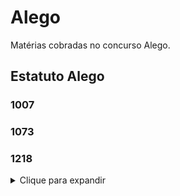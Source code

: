 # Alego

Matérias cobradas no concurso Alego.

## Estatuto Alego
### 1007
### 1073
### 1218

<details>

<summary>Clique para expandir</summary>

# ALEGO até a página 10 do PDF, onde termina a parte do Presidente da Casa:

# **Título I - Das Disposições Preliminares**

## Sede e Funcionamento:

## A Assembleia Legislativa funciona no Palácio Maguito Vilela, na Capital do Estado.    


Em casos excepcionais, pode se reunir em outro local, por decisão da Mesa e aprovação da maioria dos Deputados.    
 
> ## **Posse dos Deputados:**
 
Para tomar posse, o Deputado deve apresentar diploma da Justiça Eleitoral, declaração de bens e nome parlamentar à Mesa.    
A posse ocorre em sessão preparatória no dia 1º de fevereiro do primeiro ano da legislatura.    
O Deputado deve prestar compromisso, e o prazo para posse é de 60 dias, prorrogável por igual período.    

> ## **Eleição da Mesa Diretora:**
 
A eleição da Mesa (Presidente, Vice-Presidentes e Secretários) ocorre na 1ª Sessão Legislativa, no dia 1º de fevereiro, e na 2ª Sessão Legislativa, no dia 30 de outubro.    
A votação é nominal, exigindo maioria absoluta dos Deputados.    
Há regras para registro de candidaturas, proclamação dos votos e eleição em segundo turno, se necessário.    

> ## **Sessão de Instalação:**

A Assembleia se reúne em sessão ordinária inaugural no dia 15 de fevereiro de cada ano.    
O Governador do Estado comparece para ler sua Mensagem, sendo recebido por uma comissão.    

> # **Título II - Dos Órgãos da Assembleia**

> ## **Mesa Diretora:**
 
Composição: Presidente, 1º e 2º Secretários, e seus respectivos substitutos (Vice-Presidentes e demais Secretários).    
Mandato de 2 anos, com possibilidade de uma reeleição.    
Competências: medidas para regularidade dos trabalhos, segurança, pedidos de informação, relatórios e campanhas educativas.    

> **Presidente:**
~~~
Representa a Assembleia, regula os trabalhos e fiscaliza a ordem.    
Atribuições em relação às sessões: abrir, presidir, suspender, encerrar, manter a ordem, conceder a palavra, etc.    
Atribuições em relação às proposições: distribuir processos, receber ou rejeitar proposições, arquivar, declarar prejudicada, etc.    
Atribuições em relação às Comissões: nomear membros, declarar perda de lugar, convocar reuniões.    
Outras atribuições: justificar ausências de Deputados, dar posse, assinar correspondências oficiais, zelar pelo decoro, promulgar leis (em casos específicos).
~~~
<details>

### 1771

## Atendimento ao público
## Comunicaçao Social
## Direito Administativo
## Direito Constitucional
## História de Goias
## Informatica
## Português 
## Segurança Pública
## Trabalho em equipe
# Plano de Estudo do Regimento Interno da ALEGO

## 1. Divisão do Regimento Interno em Partes para Estudo

<details>

<summary>Clique para expandir</summary>

* **Título I - Disposições Preliminares (Art. 1º ao 8º):**
    * Sede da Assembleia, Posse dos Deputados, Sessões Preparatórias (Posse, Eleição da Mesa, Instalação). [cite: 417, 418, 419, 420, 421, 422, 423, 424, 425, 426, 427, 428, 429, 430, 431, 432, 433, 434, 435]
* **Título II - Órgãos da Assembleia (Art. 9º ao 67):**
    * Mesa Diretora (Composição, Competências, Presidente, Vice-Presidentes, Secretários), Comissões (Disposições Gerais, Permanentes, Temporárias, CPIs, etc.). [cite: 457, 458, 459, 460, 461]
* **Título III e IV - Processo Legislativo e Deliberações (Art. 68 ao 110):**
    * Sessões da Assembleia, Ordem das Sessões, Votações, Debates, Prazos, Questões de Ordem, Atas e Diário. [cite: 492, 493, 494, 495, 496, 497, 498, 499, 500, 501]
* **Título V - Elaboração Legislativa (Art. 111 ao 142):**
    * Proposições, Emendas, Requerimentos, Retirada de Proposições. [cite: 253, 254, 255, 256, 257, 258, 259, 260, 261, 262, 263, 264, 265, 266, 267, 268, 269, 270, 271, 272]
* **Título VI a XII - Disposições Finais (Art. 143 ao 225):**
    * Convocação Extraordinária, Ordem Interna, Remuneração, Processos Especiais, Reforma da Constituição, Secretaria, Deputados, Disposições Gerais e Transitórias. [cite: 350, 351, 352, 353, 354, 355, 356, 357, 358, 359, 360]

</details>

## 2. Breves Resumos entre as Partes

<details>

<summary>Clique para expandir</summary>

* **Título I e II:** O Título I estabelece as bases para o funcionamento da Assembleia, desde a posse dos Deputados até a instalação da legislatura. [cite: 423, 424, 425, 426, 427, 428, 429, 430, 431, 432, 433, 434, 435, 457, 458, 459, 460, 461] O Título II detalha a estrutura interna da Assembleia, com foco na Mesa Diretora e nas Comissões, que são os órgãos que conduzem os trabalhos legislativos. [cite: 457, 458, 459, 460, 461]
* **Título II e III/IV:** O Título II define os "quem" (Mesa e Comissões), enquanto os Títulos III e IV descrevem o "como" (Sessões, Votações, Debates). [cite: 472, 473, 474, 475, 476, 477, 478, 479, 480, 481, 482, 483, 484, 485, 486, 487, 488, 489, 490, 491]
* **Título IV e V:** O Título IV trata das regras gerais das votações e debates, enquanto o Título V aprofunda o processo de elaboração das leis (proposições, emendas, etc.). [cite: 111, 112, 113, 114, 115, 116, 117, 118, 119, 120, 121, 122, 123, 124, 125]
* **Título V e VI a XII:** O Título V foca na criação das normas, e os Títulos VI a XII abordam temas diversos, desde a convocação extraordinária até as regras sobre os Deputados e disposições finais. [cite: 350, 351, 352, 353, 354, 355, 356, 357, 358, 359, 360]

</details>

## 3. Agrupamento de Conteúdos Comuns

<details>

<summary>Clique para expandir</summary>

* **Processo Legislativo:** Títulos III, IV e V tratam do processo legislativo, desde a apresentação de proposições até a votação e elaboração das leis. [cite: 485, 486, 487, 488, 489, 490, 491]
* **Órgãos da Assembleia:** Título II detalha os órgãos (Mesa e Comissões), suas competências e funcionamento. [cite: 457, 458, 459, 460, 461]
* **Deputados:** Títulos I e XI tratam dos Deputados, desde a posse até seus direitos, deveres e processo disciplinar. [cite: 420, 421, 422, 423, 424, 425, 426, 427, 428, 429, 430, 431, 432, 433, 434, 435]

</details>

## 4. Palácio da Memória Criativo

<details>

<summary>Clique para expandir</summary>

* **Local 1: Entrada do Palácio**
    * Título I: Disposições Preliminares (Posse, Eleição da Mesa)
* **Local 2: Salão Principal**
    * Título II: Órgãos da Assembleia (Mesa, Comissões)
* **Local 3: Plenário**
    * Título III e IV: Processo Legislativo e Votações (Sessões, Debates, Votações) [cite: 193, 194, 199, 200, 201, 202, 203, 204, 205]
* **Local 4: Sala de Leis**
    * Título V: Elaboração Legislativa (Proposições, Emendas) [cite: 253, 254, 255, 256, 257, 258, 259, 260, 261, 262, 263, 264, 265, 266, 267, 268, 269, 270, 271, 272]
* **Local 5: Gabinete do Presidente**
    * Título VI a XII: Assuntos Diversos (Convocação, Reforma, Deputados) [cite: 375, 376, 377, 378, 379, 380, 381]

</details>

## Dicas Extras

<details>

<summary>Clique para expandir</summary>

* **Revisão Ativa:** Após cada sessão de estudo, tente resumir os principais pontos em voz alta ou escreva um breve resumo.
* **Mapas Mentais:** Use mapas mentais para conectar os diferentes tópicos do regimento.
* **Flashcards:** Crie flashcards com perguntas e respostas sobre os artigos mais importantes.
* **Simulados:** Resolva simulados e questões de concursos anteriores para praticar.

</details>
